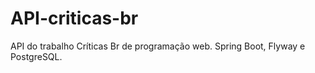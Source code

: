 # API-criticas-br
API do trabalho Críticas Br de programação web. Spring Boot, Flyway e PostgreSQL.
